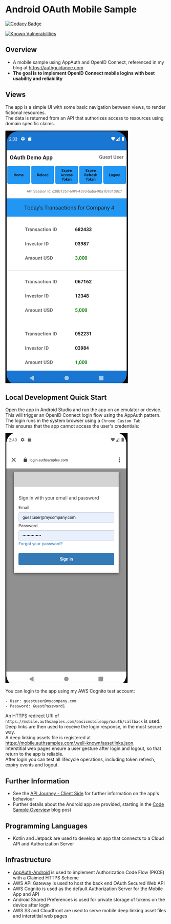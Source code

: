 # Android OAuth Mobile Sample

[![Codacy Badge](https://app.codacy.com/project/badge/Grade/0eafe484d5164e0a8ba0628c96784524)](https://www.codacy.com/gh/gary-archer/oauth.mobilesample.android/dashboard?utm_source=github.com&amp;utm_medium=referral&amp;utm_content=gary-archer/oauth.mobilesample.android&amp;utm_campaign=Badge_Grade)

[![Known Vulnerabilities](https://snyk.io/test/github/gary-archer/oauth.mobilesample.android/badge.svg?targetFile=app/build.gradle)](https://snyk.io/test/github/gary-archer/oauth.mobilesample.android?targetFile=app/build.gradle)

## Overview

* A mobile sample using AppAuth and OpenID Connect, referenced in my blog at https://authguidance.com
* **The goal is to implement OpenID Connect mobile logins with best usability and reliability**

## Views

The app is a simple UI with some basic navigation between views, to render fictional resources.\
The data is returned from an API that authorizes access to resources using domain specific claims.

![App Views](./doc/views.png)

## Local Development Quick Start

Open the app in Android Studio and run the app on an emulator or device.\
This will trigger an OpenID Connect login flow using the AppAuth pattern.\
The login runs in the system browser using a `Chrome Custom Tab`.\
This ensures that the app cannot access the user's credentials:

![App Login](./doc/login.png)

You can login to the app using my AWS Cognito test account:

```text
- User: guestuser@mycompany.com
- Password: GuestPassword1
```

An HTTPS redirect URI of `https://mobile.authsamples.com/basicmobileapp/oauth/callback` is used.\
Deep links are then used to receive the login response, in the most secure way.\
A deep linking assets file is registered at https://mobile.authsamples.com/.well-known/assetlinks.json. \
Interstitial web pages ensure a user gesture after login and logout, so that return to the app is reliable.\
After login you can test all lifecycle operations, including token refresh, expiry events and logout.

## Further Information

* See the [API Journey - Client Side](https://authguidance.com/api-journey-client-side/) for further information on the app's behaviour
* Further details about the Android app are provided, starting in the [Code Sample Overview](https://authguidance.com/android-code-sample-overview/) blog post

## Programming Languages

* Kotlin and Jetpack are used to develop an app that connects to a Cloud API and Authorization Server

## Infrastructure

* [AppAuth-Android](https://github.com/openid/AppAuth-Android) is used to implement Authorization Code Flow (PKCE) with a Claimed HTTPS Scheme
* AWS API Gateway is used to host the back end OAuth Secured Web API
* AWS Cognito is used as the default Authorization Server for the Mobile App and API
* Android Shared Preferences is used for private storage of tokens on the device after login
* AWS S3 and Cloudfront are used to serve mobile deep linking asset files and interstitial web pages
